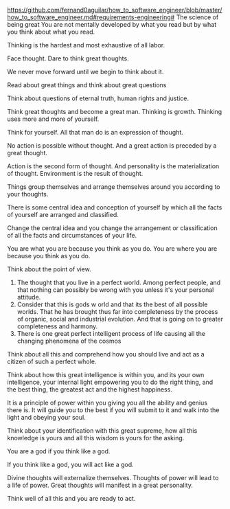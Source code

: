 https://github.com/fernand0aguilar/how_to_software_engineer/blob/master/how_to_software_engineer.md#requirements-engineering# The science of being great
You are not mentally developed by what you read but by what you think about what you read. 

Thinking is the hardest and most exhaustive of all labor. 

Face thought. Dare to think great thoughts.

We never move forward until we begin to think about it.

Read about great things and think about great questions

Think about questions of eternal truth, human rights and justice.

Think great thoughts and become a great man. 
Thinking is growth. Thinking uses more and more of yourself.

Think for yourself. All that man do is an expression of thought.

No action is possible without thought. 
And a great action is preceded by a great thought.

Action is the second form of thought. 
And personality is the materialization of thought. 
Environment is the result of thought.

Things group themselves and arrange themselves around you according to your thoughts. 

There is some central idea and conception of yourself by which all the facts of yourself are arranged and classified.

Change the central idea and you change the arrangement or classification of all the facts and circumstances of your life. 

You are what you are because you think as you do.
You are where you are because you think as you do.

Think about the point of view.

1. The thought that you live in a perfect world. Among perfect people, and that nothing can possibly be wrong with you unless it's your personal attitude. 
2. Consider that this is gods w orld and that its the best of all possible worlds. That he has brought thus far into completeness by the process of organic, social and industrial evolution. And that is going on to greater completeness and harmony.
3. There is one great perfect intelligent process of life causing all the changing phenomena of the cosmos

Think about all this and comprehend how you should live and act as a citizen of such a perfect whole.  

Think about how this great intelligence is within you, and its your own intelligence, your internal light empowering you to do the right thing, and the best thing, the greatest act and the highest happiness.

It is a principle of power within you giving you all the ability and genius there is. It will guide you to the best if you will submit to it and walk into the light and obeying your soul.

Think about your identification with this great supreme, how all this knowledge is yours and all this wisdom is yours for the asking.

You are a god if you think like a god.

If you think like a god, you will act like a god. 

Divine thoughts will externalize themselves.
Thoughts of power will lead to a life of power.
Great thoughts will manifest in a great personality.

Think well of all this and you are ready to act.